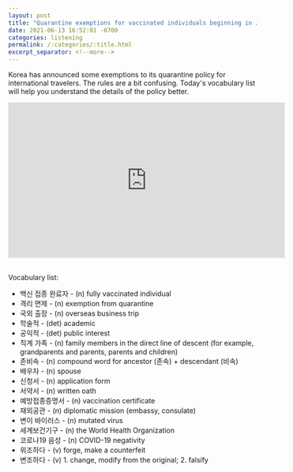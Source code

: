 ```yaml
---
layout: post
title: "Quarantine exemptions for vaccinated individuals beginning in July"
date: 2021-06-13 16:52:01 -0700
categories: listening
permalink: /:categories/:title.html
excerpt_separator: <!--more-->
---
```


Korea has announced some exemptions to its quarantine policy for international travelers. The rules are a bit confusing. Today's vocabulary list will help you understand the details of the policy better. <br>

<iframe width="560" height="315" src="https://www.youtube.com/embed/3aI1BWDxoUY" title="YouTube video player" frameborder="0" allow="accelerometer; autoplay; clipboard-write; encrypted-media; gyroscope; picture-in-picture" allowfullscreen></iframe> <br>

<!--more--><br>

Vocabulary list:
* 백신 접종 완료자 - (n) fully vaccinated individual
* 격리 면제 - (n) exemption from quarantine
* 국외 출장 - (n) overseas business trip
* 학술적 - (det) academic
* 공익적 - (det) public interest
* 직계 가족 - (n) family members in the direct line of descent (for example, grandparents and parents, parents and children)
* 존비속 - (n) compound word for ancestor (존속) + descendant (비속)
* 배우자 - (n) spouse
* 신청서 - (n) application form
* 서약서 - (n) written oath
* 예방접종증명서 - (n) vaccination certificate
* 재외공관 - (n) diplomatic mission (embassy, consulate)
* 변이 바이러스 - (n) mutated virus
* 세계보건기구 - (n) the World Health Organization
* 코로나19 음성 - (n) COVID-19 negativity
* 위조하다 - (v) forge, make a counterfeit
* 변조하다 - (v) 1. change, modify from the original; 2. falsify
